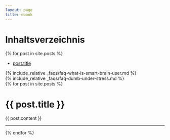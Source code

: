 ```yaml
---
layout: page
title: ebook
---
```


# Inhaltsverzeichnis
 {% for post in site.posts %}
   - [post.title](post.url)

<div id='id-section1'/>
{% include_relative _faqs/faq-what-is-smart-brain-user.md %}

<div id='id-section2'/>
{% include_relative _faqs/faq-dumb-under-stress.md %}

<div class="posts">
  {% for post in site.posts %}
  <div class="post">
    <h1 class="post-title">
      {{ post.title }}
    </h1>
      {{ post.content }}
    <hr>
  </div>
  {% endfor %}
</div>

<!---
{% include_relative _posts/2024-01-01-brainhack-productivity.md %}

{% include_relative _posts/2024-01-02-bodyhack-omega3.md %}

{% include_relative _posts/2024-01-03-bodyhack-microworkouts.md %}

{% include_relative _posts/2024-01-04-brainhack-neurogenese.md %}

{% include_relative _posts/2024-01-05-brainhack-smart-goals.md %}

{% include_relative _posts/2024-01-06-brain-hack-pause-the-movie.md %}

{% include_relative _posts/2024-01-07-magnesium-calm.md %}

{% include_relative _posts/2024-01-08-kluge-entscheidung.md %}

{% include_relative _posts/2024-01-09-bodyhack-exercise-snacking.md %}
-->

